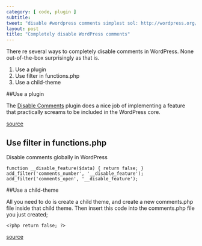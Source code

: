 ```yaml
---
category: [ code, plugin ]
subtitle: 
tweet: "disable #wordpress comments simplest sol: http://wordpress.org/extend/plugins/disable-comments/"
layout: post
title: "Completely disable WordPress comments"
---
```


There re several ways to completely disable comments in WordPress. None out-of-the-box surprisingly as that is.

1. Use a plugin
1. Use  filter in functions.php
1. Use a child-theme

##Use a plugin

The [Disable Comments][dc] plugin does a nice job of implementing a feature that practically screams to be included in the WordPress core.

[source][sn]

## Use  filter in functions.php

Disable comments globally in WordPress

    function __disable_feature($data) { return false; }
    add_filter('comments_number', '__disable_feature');
    add_filter('comments_open', '__disable_feature');

##Use a child-theme

All you need to do is create a child theme, and create a new comments.php file inside that child theme. Then insert this code into the comments.php file you just created;

    <?php return false; ?>

[source][ao]

[dc]: http://wordpress.org/extend/plugins/disable-comments/
[ao]: http://www.aotearoawebdesign.co.nz/blog/completely-disable-wordpress-comments/
[sn]: http://snipplr.com/view/52609/